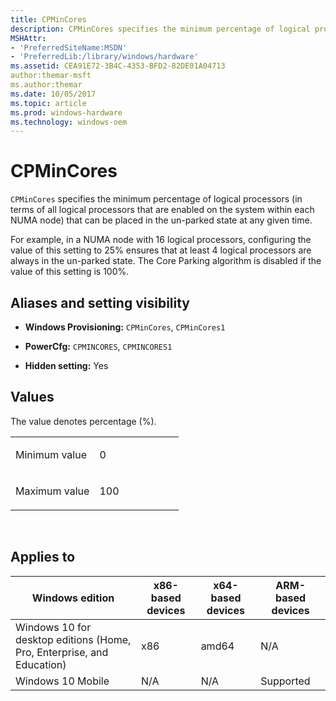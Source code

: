 ```yaml
---
title: CPMinCores
description: CPMinCores specifies the minimum percentage of logical processors (in terms of all logical processors that are enabled on the system within each NUMA node) that can be placed in the un-parked state at any given time.
MSHAttr:
- 'PreferredSiteName:MSDN'
- 'PreferredLib:/library/windows/hardware'
ms.assetid: CEA91E72-3B4C-4353-BFD2-82DE01A04713
author:themar-msft
ms.author:themar
ms.date: 10/05/2017
ms.topic: article
ms.prod: windows-hardware
ms.technology: windows-oem
---
```


# CPMinCores


`CPMinCores` specifies the minimum percentage of logical processors (in terms of all logical processors that are enabled on the system within each NUMA node) that can be placed in the un-parked state at any given time.

For example, in a NUMA node with 16 logical processors, configuring the value of this setting to 25% ensures that at least 4 logical processors are always in the un-parked state. The Core Parking algorithm is disabled if the value of this setting is 100%.

## <span id="Aliases_and_setting_visibility"></span><span id="aliases_and_setting_visibility"></span><span id="ALIASES_AND_SETTING_VISIBILITY"></span>Aliases and setting visibility


-   **Windows Provisioning:** `CPMinCores`, `CPMinCores1`

-   **PowerCfg:** `CPMINCORES`, `CPMINCORES1`

-   **Hidden setting:** Yes

## <span id="Values"></span><span id="values"></span><span id="VALUES"></span>Values


The value denotes percentage (%).

<table>
<colgroup>
<col width="50%" />
<col width="50%" />
</colgroup>
<tbody>
<tr class="odd">
<td><p>Minimum value</p></td>
<td><p>0</p></td>
</tr>
<tr class="even">
<td><p>Maximum value</p></td>
<td><p>100</p></td>
</tr>
</tbody>
</table>

 

## <span id="Applies_to"></span><span id="applies_to"></span><span id="APPLIES_TO"></span>Applies to


| Windows edition                                                        | x86-based devices | x64-based devices | ARM-based devices |
|------------------------------------------------------------------------|-------------------|-------------------|-------------------|
| Windows 10 for desktop editions (Home, Pro, Enterprise, and Education) | x86               | amd64             | N/A               |
| Windows 10 Mobile                                                      | N/A               | N/A               | Supported         |
